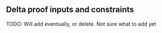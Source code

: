## Delta proof inputs and constraints

TODO: Will add eventually, or delete. Not sure what to add yet